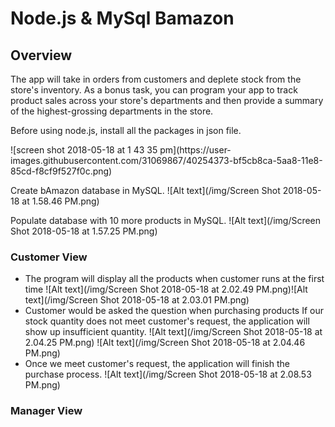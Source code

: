 # Node.js & MySql Bamazon
## Overview

<p>The app will take in orders from customers and deplete stock from the store's inventory. As a bonus task, you can program your app to track product sales across your store's departments and then provide a summary of the highest-grossing departments in the store.</p>

<p>Before using node.js, install all the packages in json file.</p>
![screen shot 2018-05-18 at 1 43 35 pm](https://user-images.githubusercontent.com/31069867/40254373-bf5cb8ca-5aa8-11e8-85cd-f8cf9f527f0c.png)


<p>Create bAmazon database in MySQL.
![Alt text](/img/Screen Shot 2018-05-18 at 1.58.46 PM.png)

<p>Populate database with 10 more products in MySQL.
![Alt text](/img/Screen Shot 2018-05-18 at 1.57.25 PM.png)

### Customer View
* The program will display all the products when customer runs at the first time
![Alt text](/img/Screen Shot 2018-05-18 at 2.02.49 PM.png)![Alt text](/img/Screen Shot 2018-05-18 at 2.03.01 PM.png)
* Customer would be asked the question when purchasing products
If our stock quantity does not meet customer's request, the application will show up insufficient quantity.
![Alt text](/img/Screen Shot 2018-05-18 at 2.04.25 PM.png)
 ![Alt text](/img/Screen Shot 2018-05-18 at 2.04.46 PM.png)
* Once we meet customer's request, the application will finish the purchase process.
![Alt text](/img/Screen Shot 2018-05-18 at 2.08.53 PM.png)

### Manager View


